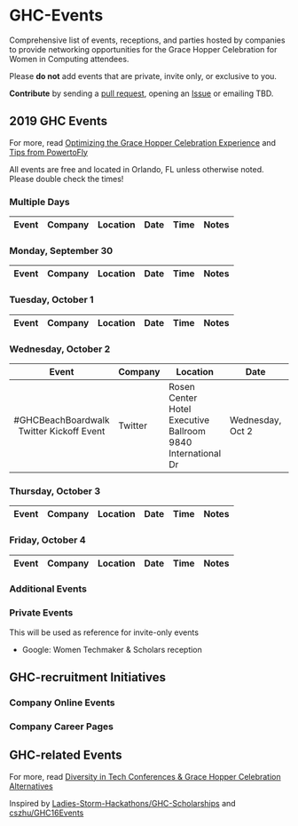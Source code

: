 # GHC-Events
Comprehensive list of events, receptions, and parties hosted by companies to provide networking opportunities for the Grace Hopper Celebration for Women in Computing attendees. 

Please **do not** add events that are private, invite only, or exclusive to you.

**Contribute** by sending a [pull request](https://github.com/missCarrieMah/GHC-Events/pulls), opening an [Issue](https://github.com/missCarrieMah/GHC-Events/issues) or emailing TBD.

## 2019 GHC Events
For more, read [Optimizing the Grace Hopper Celebration Experience](https://medium.com/@missCarrieMah/optimizing-the-grace-hopper-celebration-experience-726d624a0733) and [Tips from PowertoFly](https://blog.powertofly.com/grace-hopper-conference-2018-2603846357.html)

All events are free and located in Orlando, FL unless otherwise noted. Please double check the times!

### Multiple Days
|Event	                | Company       | Location     | Date        | Time	   | Notes       | 
|:---------------------:|---------------|--------------|-------------|---------|-------------|

### Monday, September 30
|Event	                | Company       | Location     | Date        | Time	   | Notes       | 
|:---------------------:|---------------|--------------|-------------|---------|-------------|

### Tuesday, October 1
|Event	                | Company       | Location     | Date        | Time	   | Notes       | 
|:---------------------:|---------------|--------------|-------------|---------|-------------|

### Wednesday, October 2
|Event	                | Company       | Location     | Date        | Time	   | Notes       | 
|:---------------------:|---------------|--------------|-------------|---------|-------------|
| #GHCBeachBoardwalk <br/> Twitter Kickoff Event | Twitter | Rosen Center Hotel <br/> Executive Ballroom <br/> 9840 International Dr | Wednesday, Oct 2 | 7:00pm - 9:00pm ET | [RSVP Here](https://ghc2019.splashthat.com/?utm_campaign=RE_NL_GBL_ALL_What%27s%20Happening%20%40TwitterU%20%7C%20Excited%20for%20Fall%21%20_080819&utm_medium=email&utm_source=Eloqua&elqTrackId=9D4CC187C105933B27B1C286AAA5F69E&elq=8fe05528b2ec48d6a53664082fa68de1&elqaid=12827&elqat=1&elqCampaignId=6292) |

### Thursday, October 3
|Event	                | Company       | Location     | Date        | Time	   | Notes       | 
|:---------------------:|---------------|--------------|-------------|---------|-------------|

### Friday, October 4
|Event	                | Company       | Location     | Date        | Time	   | Notes       | 
|:---------------------:|---------------|--------------|-------------|---------|-------------|

### Additional Events

### Private Events
This will be used as reference for invite-only events
* Google: Women Techmaker & Scholars reception

## GHC-recruitment Initiatives

### Company Online Events

### Company Career Pages

## GHC-related Events


For more, read [Diversity in Tech Conferences & Grace Hopper Celebration Alternatives](https://code.likeagirl.io/diversity-in-tech-conferences-grace-hopper-celebration-alternatives-bd9c8d01e18d)

Inspired by [Ladies-Storm-Hackathons/GHC-Scholarships](https://github.com/Ladies-Storm-Hackathons/GHC-Scholarships) and [cszhu/GHC16Events](https://github.com/cszhu/GHC16Events)
